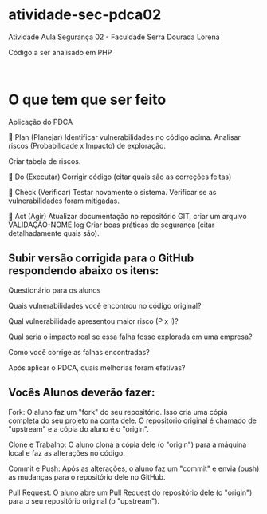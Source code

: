 # atividade-sec-pdca02
Atividade Aula Segurança 02 - Faculdade Serra Dourada Lorena

Código a ser analisado em PHP

<pre>
<?php
if ($_SERVER['REQUEST_METHOD'] == 'POST') {
    $upload_dir = "uploads/";
    $file = $upload_dir . basename($_FILES["file"]["name"]);

    if (move_uploaded_file($_FILES["file"]["tmp_name"], $file)) {
        echo "Arquivo enviado com sucesso!";
    } else {
        echo "Erro ao enviar arquivo.";
    }
}
?>
</pre>


# O que tem que ser feito
Aplicação do PDCA

🔹 Plan (Planejar)
Identificar vulnerabilidades no código acima.
Analisar riscos (Probabilidade x Impacto) de exploração.

Criar tabela de riscos.

🔹 Do (Executar)
Corrigir código (citar quais são as correções feitas)

🔹 Check (Verificar)
Testar novamente o sistema.
Verificar se as vulnerabilidades foram mitigadas.

🔹 Act (Agir)
Atualizar documentação no repositório GIT, criar um arquivo VALIDAÇÃO-NOME.log
Criar boas práticas de segurança (citar detalhadamente quais são).


## Subir versão corrigida para o GitHub respondendo abaixo os itens:

Questionário para os alunos

Quais vulnerabilidades você encontrou no código original?

Qual vulnerabilidade apresentou maior risco (P x I)?

Qual seria o impacto real se essa falha fosse explorada em uma empresa?

Como você corrige as falhas encontradas?

Após aplicar o PDCA, quais melhorias foram efetivas?

## Vocês Alunos deverão fazer:
Fork: O aluno faz um "fork" do seu repositório. Isso cria uma cópia completa do seu projeto na conta dele. O repositório original é chamado de "upstream" e a cópia do aluno é o "origin".

Clone e Trabalho: O aluno clona a cópia dele (o "origin") para a máquina local e faz as alterações no código.

Commit e Push: Após as alterações, o aluno faz um "commit" e envia (push) as mudanças para o repositório dele no GitHub.

Pull Request: O aluno abre um Pull Request do repositório dele (o "origin") para o seu repositório original (o "upstream").
